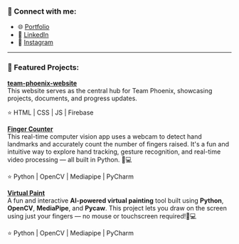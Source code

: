 ### 🔗 Connect with me:
- 🌐 [Portfolio](https://ayushv-nitj.github.io/team-phoenix-website/index.html)  
- 💼 [LinkedIn](https://www.linkedin.com/in/ayush-verma-jsr25)  
- 📸 [Instagram](https://www.instagram.com/av_alanche._/?igsh=cGFkcDJyN3c5dDE5)

---

### 🚀 Featured Projects:
**[team-phoenix-website](https://ayushv-nitj.github.io/team-phoenix-website/index.html)**  
This website serves as the central hub for Team Phoenix, showcasing projects, documents, and progress updates.

⭐ HTML | CSS | JS | Firebase


**[Finger Counter](https://github.com/ayushv-nitj/Finger_Counter_Python.git)**  
This real-time computer vision app uses a webcam to detect hand landmarks and accurately count the number of fingers raised. It's a fun and intuitive way to explore hand tracking, gesture recognition, and real-time video processing — all built in Python. 🧠💻

⭐ Python | OpenCV | Mediapipe | PyCharm


**[Virtual Paint](https://github.com/ayushv-nitj/AI-Virtual-Paint.git)**  
A fun and interactive **AI-powered virtual painting** tool built using **Python**, **OpenCV**, **MediaPipe**, and **Pycaw**. This project lets you draw on the screen using just your fingers — no mouse or touchscreen required!🧠💻

⭐ Python | OpenCV | Mediapipe | PyCharm
